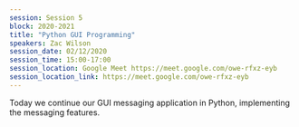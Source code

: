 ```yaml
---
session: Session 5
block: 2020-2021
title: "Python GUI Programming"
speakers: Zac Wilson
session_date: 02/12/2020
session_time: 15:00-17:00
session_location: Google Meet https://meet.google.com/owe-rfxz-eyb
session_location_link: https://meet.google.com/owe-rfxz-eyb
---
```

Today we continue our GUI messaging application in Python, implementing the
messaging features.
